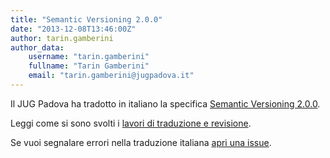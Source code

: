 ```yaml
---
title: "Semantic Versioning 2.0.0"
date: "2013-12-08T13:46:00Z"
author: tarin.gamberini
author_data:
    username: "tarin.gamberini"
    fullname: "Tarin Gamberini"
    email: "tarin.gamberini@jugpadova.it"
---
```


Il JUG Padova ha tradotto in italiano la specifica [Semantic Versioning
2.0.0](http://semver.org/lang/it/).

Leggi come si sono svolti i [lavori di traduzione e
revisione](https://github.com/mojombo/semver.org/pull/71).

Se vuoi segnalare errori nella traduzione italiana [apri una
issue](https://github.com/taringamberini/semver.org/issues).
